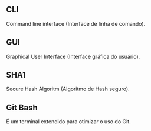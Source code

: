 ## CLI
Command line interface (Interface de linha de comando).

## GUI
Graphical User Interface (Interface gráfica do usuário).

## SHA1
Secure Hash Algoritm (Algoritmo de Hash seguro).

## Git Bash
É um terminal extendido para otimizar o uso do Git.









